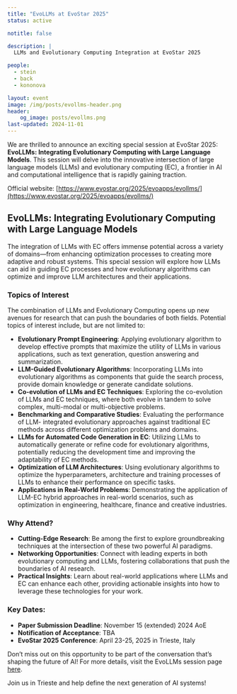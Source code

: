 ```yaml
---
title: "EvoLLMs at EvoStar 2025"
status: active

notitle: false

description: |
  LLMs and Evolutionary Computing Integration at EvoStar 2025

people:
  - stein
  - back
  - kononova

layout: event
image: /img/posts/evollms-header.png
header:
    og_image: posts/evollms.png
last-updated: 2024-11-01
---
```


We are thrilled to announce an exciting special session at EvoStar 2025: **EvoLLMs: Integrating Evolutionary Computing with Large Language Models**. This session will delve into the innovative intersection of large language models (LLMs) and evolutionary computing (EC), a frontier in AI and computational intelligence that is rapidly gaining traction.

Official website: [https://www.evostar.org/2025/evoapps/evollms/](https://www.evostar.org/2025/evoapps/evollms/)

## EvoLLMs: Integrating Evolutionary Computing with Large Language Models

The integration of LLMs with EC offers immense potential across a variety of domains—from enhancing optimization processes to creating more adaptive and robust systems. This special session will explore how LLMs can aid in guiding EC processes and how evolutionary algorithms can optimize and improve LLM architectures and their applications.

### Topics of Interest
The combination of LLMs and Evolutionary Computing opens up new avenues for research that
can push the boundaries of both fields. Potential topics of interest include, but are not limited to:

- **Evolutionary Prompt Engineering**: Applying evolutionary algorithm to develop effective prompts that maximize the utility of LLMs in various applications, such as text generation, question answering and summarization.
- **LLM-Guided Evolutionary Algorithms**: Incorporating LLMs into evolutionary algorithms as components that guide the search process, provide domain knowledge or generate candidate solutions.
- **Co-evolution of LLMs and EC Techniques**: Exploring the co-evolution of LLMs and EC techniques, where both evolve in tandem to solve complex, multi-modal or multi-objective problems.
- **Benchmarking and Comparative Studies**: Evaluating the performance of LLM- integrated evolutionary approaches against traditional EC methods across different optimization problems and domains.
- **LLMs for Automated Code Generation in EC**: Utilizing LLMs to automatically generate or refine code for evolutionary algorithms, potentially reducing the development time and improving the adaptability of EC methods.
- **Optimization of LLM Architectures**: Using evolutionary algorithms to optimize the hyperparameters, architecture and training processes of LLMs to enhance their performance on specific tasks.
- **Applications in Real-World Problems**: Demonstrating the application of LLM-EC hybrid approaches in real-world scenarios, such as optimization in engineering, healthcare, finance and creative industries.

### Why Attend?

- **Cutting-Edge Research**: Be among the first to explore groundbreaking techniques at the intersection of these two powerful AI paradigms.
- **Networking Opportunities**: Connect with leading experts in both evolutionary computing and LLMs, fostering collaborations that push the boundaries of AI research.
- **Practical Insights**: Learn about real-world applications where LLMs and EC can enhance each other, providing actionable insights into how to leverage these technologies for your work.

### Key Dates:

- **Paper Submission Deadline**: November 15 (extended) 2024 AoE
- **Notification of Acceptance**: TBA
- **EvoStar 2025 Conference**: April 23-25, 2025 in Trieste, Italy

Don’t miss out on this opportunity to be part of the conversation that’s shaping the future of AI! For more details, visit the EvoLLMs session page [here](https://www.evostar.org/2025/evoapps/evollms/).

Join us in Trieste and help define the next generation of AI systems!

<!-- ### Organisers

Niki van Stein, Thomas Bäck and Anna V. Kononova -->